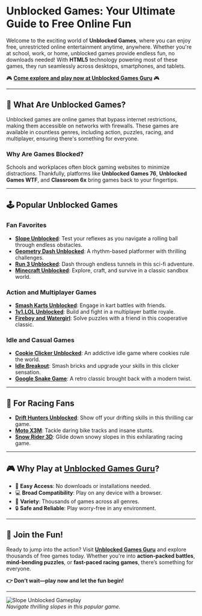 # Unblocked Games: Your Ultimate Guide to Free Online Fun

Welcome to the exciting world of **Unblocked Games**, where you can enjoy free, unrestricted online entertainment anytime, anywhere. Whether you're at school, work, or home, unblocked games provide endless fun, no downloads needed! With **HTML5** technology powering most of these games, they run seamlessly across desktops, smartphones, and tablets.

🎮 **[Come explore and play now at Unblocked Games Guru](https://unblockedgames.guru)** 🎮

---

## 🎲 What Are Unblocked Games?

Unblocked games are online games that bypass internet restrictions, making them accessible on networks with firewalls. These games are available in countless genres, including action, puzzles, racing, and multiplayer, ensuring there's something for everyone.

### **Why Are Games Blocked?**
Schools and workplaces often block gaming websites to minimize distractions. Thankfully, platforms like **Unblocked Games 76**, **Unblocked Games WTF**, and **Classroom 6x** bring games back to your fingertips.

---

## 🕹️ Popular Unblocked Games

### **Fan Favorites**
- **[Slope Unblocked](https://unblockedgames.guru/games/sloperun)**: Test your reflexes as you navigate a rolling ball through endless obstacles.
- **[Geometry Dash Unblocked](https://unblockedgames.guru/games/geometry-dash-freezenova/)**: A rhythm-based platformer with thrilling challenges.
- **[Run 3 Unblocked](https://unblockedgames.guru/games/run-3-space/)**: Dash through endless tunnels in this sci-fi adventure.
- **[Minecraft Unblocked](https://unblockedgames.guru/games/paper-minecraft-scratch/)**: Explore, craft, and survive in a classic sandbox world.

### **Action and Multiplayer Games**
- **[Smash Karts Unblocked](https://unblockedgames.guru/games/crazy-karts/)**: Engage in kart battles with friends.
- **[1v1.LOL Unblocked](https://unblockedgames.guru/games/easy-kids-coloring-lol/)**: Build and fight in a multiplayer battle royale.
- **[Fireboy and Watergirl](https://unblockedgames.guru/games/fire-and-water/)**: Solve puzzles with a friend in this cooperative classic.

### **Idle and Casual Games**
- **[Cookie Clicker Unblocked](https://unblockedgames.guru/games/cookieclicker/)**: An addictive idle game where cookies rule the world.
- **[Idle Breakout](https://unblockedgames.guru/games/idlebreakout/)**: Smash bricks and upgrade your skills in this clicker sensation.
- **[Google Snake Game](https://unblockedgames.guru/games/crazy-snake-io/)**: A retro classic brought back with a modern twist.

---

## 🚗 For Racing Fans
- **[Drift Hunters Unblocked](https://unblockedgames.guru/games/burnout-drift-hunter/)**: Show off your drifting skills in this thrilling car game.
- **[Moto X3M](https://unblockedgames.guru/games/moto-x3m/)**: Tackle daring bike tracks and insane stunts.
- **[Snow Rider 3D](https://unblockedgames.guru/games/snowrider3d/)**: Glide down snowy slopes in this exhilarating racing game.

---

## 🎮 Why Play at [Unblocked Games Guru](https://unblockedgames.guru)?

- 🚀 **Easy Access**: No downloads or installations needed.
- 💻 **Broad Compatibility**: Play on any device with a browser.
- 🌟 **Variety**: Thousands of games across all genres.
- 🔒 **Safe and Reliable**: Play worry-free in any environment.

---

## 📢 Join the Fun!

Ready to jump into the action? Visit **[Unblocked Games Guru](https://unblockedgames.guru)** and explore thousands of free games today. Whether you're into **action-packed battles**, **mind-bending puzzles**, or **fast-paced racing games**, there’s something for everyone.

**👉 Don’t wait—play now and let the fun begin!**

---
![Slope Unblocked Gameplay](https://unblockedgames.guru/game-img/og-image.jpg)  
*Navigate thrilling slopes in this popular game.*
